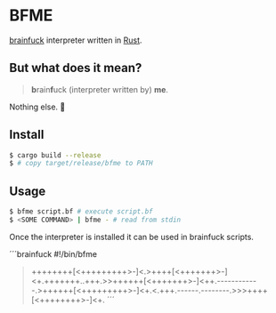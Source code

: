 # BFME

[brainfuck](https://brainfuck.org/) interpreter written in [Rust](https://www.rust-lang.org/).

## But what does it mean?

> **b**rain**f**uck (interpreter written by) **me**.

Nothing else. 👀

## Install

```sh
$ cargo build --release
$ # copy target/release/bfme to PATH
```

## Usage

```sh
$ bfme script.bf # execute script.bf
$ <SOME COMMAND> | bfme - # read from stdin
```

Once the interpreter is installed it can be used in brainfuck scripts.

´´´brainfuck
#!/bin/bfme
>++++++++[<+++++++++>-]<.>++++[<+++++++>-]<+.+++++++..+++.>>++++++[<+++++++>-]<++.------------.>++++++[<+++++++++>-]<+.<.+++.------.--------.>>>++++[<++++++++>-]<+.
´´´
